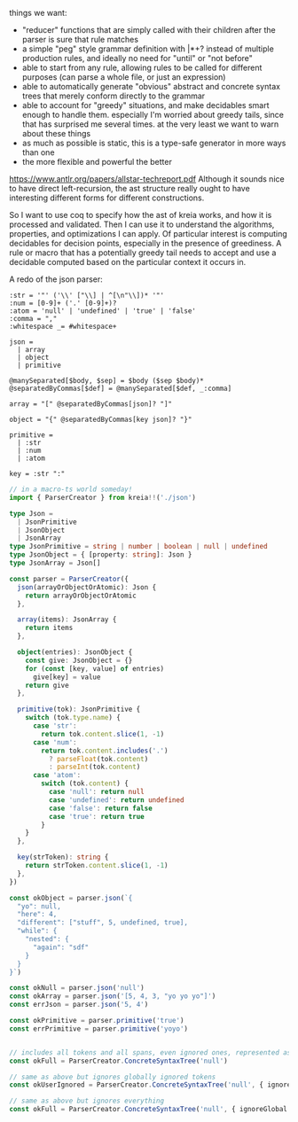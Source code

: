things we want:

- "reducer" functions that are simply called with their children after the parser is sure that rule matches
- a simple "peg" style grammar definition with |*+? instead of multiple production rules, and ideally no need for "until" or "not before"
- able to start from any rule, allowing rules to be called for different purposes (can parse a whole file, or just an expression)
- able to automatically generate "obvious" abstract and concrete syntax trees that merely conform directly to the grammar
- able to account for "greedy" situations, and make decidables smart enough to handle them. especially I'm worried about greedy tails, since that has surprised me several times. at the very least we want to warn about these things
- as much as possible is static, this is a type-safe generator in more ways than one
- the more flexible and powerful the better

https://www.antlr.org/papers/allstar-techreport.pdf
Although it sounds nice to have direct left-recursion, the ast structure really ought to have interesting different forms for different constructions.

So I want to use coq to specify how the ast of kreia works, and how it is processed and validated. Then I can use it to understand the algorithms, properties, and optimizations I can apply. Of particular interest is computing decidables for decision points, especially in the presence of greediness. A rule or macro that has a potentially greedy tail needs to accept and use a decidable computed based on the particular context it occurs in.


A redo of the json parser:

```kreia
:str = '"' ('\\' ["\\] | ^[\n"\\])* '"'
:num = [0-9]+ ('.' [0-9]+)?
:atom = 'null' | 'undefined' | 'true' | 'false'
:comma = ","
:whitespace _= #whitespace+

json =
  | array
  | object
  | primitive

@manySeparated[$body, $sep] = $body ($sep $body)*
@separatedByCommas[$def] = @manySeparated[$def, _:comma]

array = "[" @separatedByCommas[json]? "]"

object = "{" @separatedByCommas[key json]? "}"

primitive =
  | :str
  | :num
  | :atom

key = :str ":"
```

```ts
// in a macro-ts world someday!
import { ParserCreator } from kreia!!('./json')

type Json =
  | JsonPrimitive
  | JsonObject
  | JsonArray
type JsonPrimitive = string | number | boolean | null | undefined
type JsonObject = { [property: string]: Json }
type JsonArray = Json[]

const parser = ParserCreator({
  json(arrayOrObjectOrAtomic): Json {
    return arrayOrObjectOrAtomic
  },

  array(items): JsonArray {
    return items
  },

  object(entries): JsonObject {
    const give: JsonObject = {}
    for (const [key, value] of entries)
      give[key] = value
    return give
  },

  primitive(tok): JsonPrimitive {
    switch (tok.type.name) {
      case 'str':
        return tok.content.slice(1, -1)
      case 'num':
        return tok.content.includes('.')
          ? parseFloat(tok.content)
          : parseInt(tok.content)
      case 'atom':
        switch (tok.content) {
          case 'null': return null
          case 'undefined': return undefined
          case 'false': return false
          case 'true': return true
        }
    }
  },

  key(strToken): string {
    return strToken.content.slice(1, -1)
  },
})

const okObject = parser.json(`{
  "yo": null,
  "here": 4,
  "different": ["stuff", 5, undefined, true],
  "while": {
    "nested": {
      "again": "sdf"
    }
  }
}`)

const okNull = parser.json('null')
const okArray = parser.json('[5, 4, 3, "yo yo yo"]')
const errJson = parser.json('5, 4')

const okPrimitive = parser.primitive('true')
const errPrimitive = parser.primitive('yoyo')


// includes all tokens and all spans, even ignored ones, represented as tuples (what would we name everything?)
const okFull = ParserCreator.ConcreteSyntaxTree('null')

// same as above but ignores globally ignored tokens
const okUserIgnored = ParserCreator.ConcreteSyntaxTree('null', { ignoreGlobal: true })

// same as above but ignores everything
const okFull = ParserCreator.ConcreteSyntaxTree('null', { ignoreGlobal: true, ignoreAnonymous: true, ignoreMarked: true })
```

